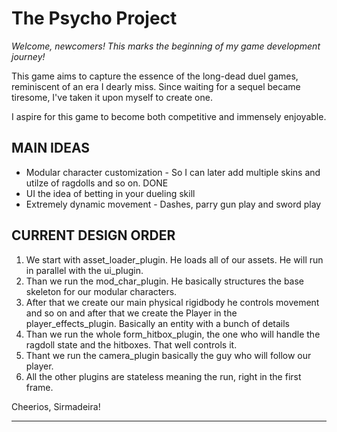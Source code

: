 # The Psycho Project

*Welcome, newcomers! This marks the beginning of my game development journey!*

This game aims to capture the essence of the long-dead duel games, reminiscent of an era I dearly miss. 
Since waiting for a sequel became tiresome, I've taken it upon myself to create one.

I aspire for this game to become both competitive and immensely enjoyable.

## MAIN IDEAS
  * Modular character customization - So I can later add multiple skins and utilze of ragdolls and so on. DONE
  * UI the idea of betting in your dueling skill
  * Extremely dynamic movement - Dashes, parry gun play and sword play 

## CURRENT DESIGN ORDER
  1. We start with asset_loader_plugin. He loads all of our assets. He will run in parallel with the ui_plugin.
  2. Than we run the mod_char_plugin. He basically structures the base skeleton for our modular characters.
  3. After that we create our main physical rigidbody he controls movement and so on and after that we create the 
  Player in the player_effects_plugin. Basically an entity with a bunch of details
  4. Than we run the whole form_hitbox_plugin, the one who will handle the ragdoll state and the hitboxes. That well controls it.
  5. Thant we run the camera_plugin basically the guy who will follow our player. 
  6. All the other plugins are stateless meaning the run, right in the first frame.

Cheerios,
Sirmadeira!
****
